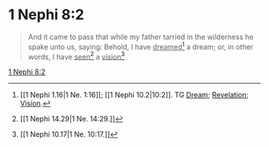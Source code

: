 # 1 Nephi 8:2

> And it came to pass that while my father tarried in the wilderness he spake unto us, saying: Behold, I have <u>dreamed</u>[^a] a dream; or, in other words, I have <u>seen</u>[^b] a <u>vision</u>[^c] .

[1 Nephi 8:2](https://www.churchofjesuschrist.org/study/scriptures/bofm/1-ne/8?lang=eng&id=p2#p2)


[^a]: [[1 Nephi 1.16|1 Ne. 1:16]]; [[1 Nephi 10.2|10:2]]. TG [Dream](https://www.churchofjesuschrist.org/study/scriptures/tg/dream?lang=eng); [Revelation](https://www.churchofjesuschrist.org/study/scriptures/tg/revelation?lang=eng); [Vision](https://www.churchofjesuschrist.org/study/scriptures/tg/vision?lang=eng).
[^b]: [[1 Nephi 14.29|1 Ne. 14:29.]]
[^c]: [[1 Nephi 10.17|1 Ne. 10:17.]]
